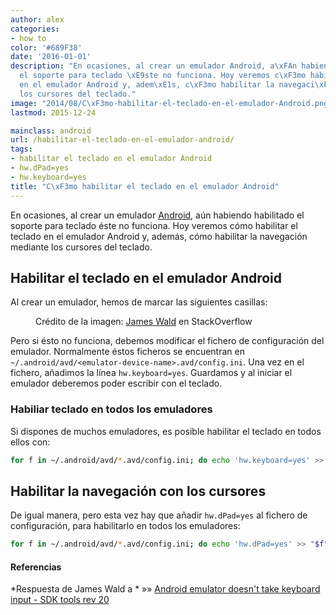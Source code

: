 ```yaml
---
author: alex
categories:
- how to
color: '#689F38'
date: '2016-01-01'
description: "En ocasiones, al crear un emulador Android, a\xFAn habiendo habilitado
  el soporte para teclado \xE9ste no funciona. Hoy veremos c\xF3mo habilitar el teclado
  en el emulador Android y, adem\xE1s, c\xF3mo habilitar la navegaci\xF3n mediante
  los cursores del teclado."
image: "2014/08/C\xF3mo-habilitar-el-teclado-en-el-emulador-Android.png"
lastmod: 2015-12-24

mainclass: android
url: /habilitar-el-teclado-en-el-emulador-android/
tags:
- habilitar el teclado en el emulador Android
- hw.dPad=yes
- hw.keyboard=yes
title: "C\xF3mo habilitar el teclado en el emulador Android"
---
```


En ocasiones, al crear un emulador [Android][1], aún habiendo habilitado el soporte para teclado éste no funciona. Hoy veremos cómo habilitar el teclado en el emulador Android y, además, cómo habilitar la navegación mediante los cursores del teclado.

<!--more--><!--ad-->

## Habilitar el teclado en el emulador Android

Al crear un emulador, hemos de marcar las siguientes casillas:

<figure>
<a href="/img/2014/08/Cómo-habilitar-el-teclado-en-el-emulador-Android.png"><amp-img on="tap:lightbox1" role="button" tabindex="0" layout="responsive" src="/img/2014/08/Cómo-habilitar-el-teclado-en-el-emulador-Android.png" title="{{ page.title }}" alt="{{ page.title }}" width="472px" height="532px" /></a>
<span class="image-credit">Crédito de la imagen: <a href="http://stackoverflow.com/users/204480/james-wald" title="Perfil en StackOverflow" target="_blank">James Wald</a> en StackOverflow</span>
</figure>

Pero si ésto no funciona, debemos modificar el fichero de configuración del emulador. Normalmente éstos ficheros se encuentran en `~/.android/avd/<emulator-device-name>.avd/config.ini`. Una vez en el fichero, añadimos la línea `hw.keyboard=yes`. Guardamos y al iniciar el emulador deberemos poder escribir con el teclado.

### Habiliar teclado en todos los emuladores

Si dispones de muchos emuladores, es posible habilitar el teclado en todos ellos con:

```bash
for f in ~/.android/avd/*.avd/config.ini; do echo 'hw.keyboard=yes' >> "$f"; done

```

## Habilitar la navegación con los cursores

De igual manera, pero esta vez hay que añadir `hw.dPad=yes` al fichero de configuración, para habilitarlo en todos los emuladores:

```bash
for f in ~/.android/avd/*.avd/config.ini; do echo 'hw.dPad=yes' >> "$f"; done

```

#### Referencias

*Respuesta de James Wald a * »» <a href="http://stackoverflow.com/a/11252510/1612432" target="_blank">Android emulator doesn't take keyboard input - SDK tools rev 20</a>

[1]: https://elbauldelprogramador.com/curso-programacion-android/ "Curso Programación Android"


</emulator-device-name>
